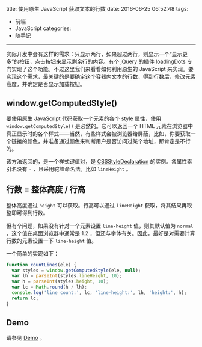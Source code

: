 title: 使用原生 JavaScript 获取文本的行数
date: 2016-06-25 06:52:48
tags:
 - 前端
 - JavaScript
categories:
  - 随手记
---

实际开发中会有这样的需求：只显示两行，如果超过两行，则显示一个“显示更多”的按钮，点击按钮来显示剩余行的内容。有个 jQuery 的插件 [loadingDots](https://github.com/midudev/loadingDots) 专门实现了这个功能。不过这里我们来看看如何利用原生的 JavaScript 来实现。要实现这个需求，最关键的是要确定这个容器内文本的行数，得到行数后，修改元素高度，并确定是否显示加载按钮。

## window.getComputedStyle()

要使用原生 JavaScript 代码获取一个元素的各个 style 属性，使用 `window.getComputedStyle()` 是必然的。它可以返回一个 HTML 元素在浏览器中真正显示时的各个样式——当然，有些样式会被浏览器给屏蔽，比如，你要获取一个链接的颜色，并准备通过颜色来判断用户是否访问过某个地址，那肯定是不行的。

该方法返回的，是一个样式键值对，是 [CSSStyleDeclaration](https://developer.mozilla.org/en-US/docs/Web/API/CSSStyleDeclaration) 的实例。各属性索引名没有 `-` ，且采用驼峰命名法。比如 `lineHeight` 。

## 行数 = 整体高度 / 行高

整体高度通过 `height` 可以获取。行高可以通过 `lineHeight` 获取，将其结果再取整即可得到行数。

但有个问题，如果没有针对一个元素设置 `line-height` 值，则其默认值为 `normal` ，这个值在桌面浏览器中通常是 1.2 ，但还与字体有关。因此，最好是对需要计算行数的元素设置一下 `line-height` 值。

一个简单的实现如下：

```js
function countLines(ele) {
  var styles = window.getComputedStyle(ele, null);
  var lh = parseInt(styles.lineHeight, 10);
  var h = parseInt(styles.height, 10);
  var lc = Math.round(h / lh);
  console.log('line count:', lc, 'line-height:', lh, 'height:', h);
  return lc;
}
```

## Demo

请参见 [Demo](http://chensd.com/code/lineCount.html) 。